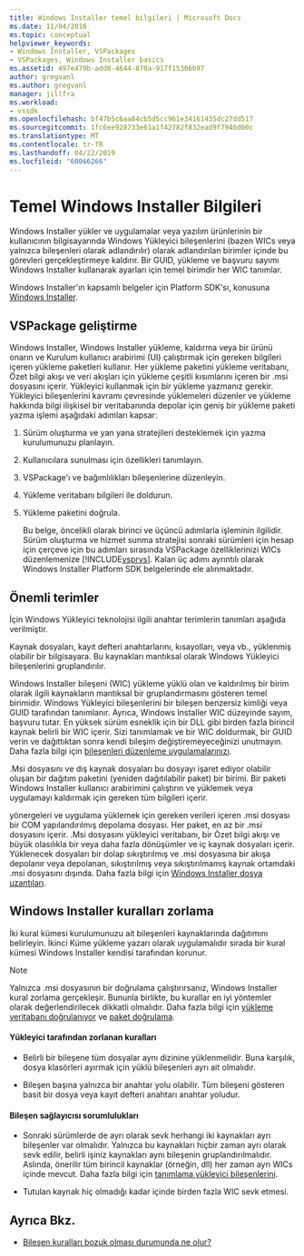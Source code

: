 ```yaml
---
title: Windows Installer temel bilgileri | Microsoft Docs
ms.date: 11/04/2016
ms.topic: conceptual
helpviewer_keywords:
- Windows Installer, VSPackages
- VSPackages, Windows Installer basics
ms.assetid: 497e479b-add8-4644-870a-917f15306b97
author: gregvanl
ms.author: gregvanl
manager: jillfra
ms.workload:
- vssdk
ms.openlocfilehash: bf47b5c6aa84cb5d5cc961e34161435dc27dd517
ms.sourcegitcommit: 1fc6ee928733e61a1f42782f832ead9f7946d00c
ms.translationtype: MT
ms.contentlocale: tr-TR
ms.lasthandoff: 04/22/2019
ms.locfileid: "60066266"
---
```

# <a name="windows-installer-basics"></a>Temel Windows Installer Bilgileri
Windows Installer yükler ve uygulamalar veya yazılım ürünlerinin bir kullanıcının bilgisayarında Windows Yükleyici bileşenlerini (bazen WICs veya yalnızca bileşenleri olarak adlandırılır) olarak adlandırılan birimler içinde bu görevleri gerçekleştirmeye kaldırır. Bir GUID, yükleme ve başvuru sayımı Windows Installer kullanarak ayarları için temel birimdir her WIC tanımlar.

 Windows Installer'ın kapsamlı belgeler için Platform SDK'sı, konusuna [Windows Installer](/previous-versions/2kt85ked(v=vs.120)).

## <a name="authoring-a-vspackage"></a>VSPackage geliştirme
 Windows Installer, Windows Installer yükleme, kaldırma veya bir ürünü onarın ve Kurulum kullanıcı arabirimi (UI) çalıştırmak için gereken bilgileri içeren yükleme paketleri kullanır. Her yükleme paketini yükleme veritabanı, Özet bilgi akışı ve veri akışları için yükleme çeşitli kısımlarını içeren bir .msi dosyasını içerir. Yükleyici kullanmak için bir yükleme yazmanız gerekir. Yükleyici bileşenlerini kavramı çevresinde yüklemeleri düzenler ve yükleme hakkında bilgi ilişkisel bir veritabanında depolar için geniş bir yükleme paketi yazma işlemi aşağıdaki adımları kapsar:

1. Sürüm oluşturma ve yan yana stratejileri desteklemek için yazma kurulumunuzu planlayın.

2. Kullanıcılara sunulması için özellikleri tanımlayın.

3. VSPackage'ı ve bağımlılıkları bileşenlerine düzenleyin.

4. Yükleme veritabanı bilgileri ile doldurun.

5. Yükleme paketini doğrula.

   Bu belge, öncelikli olarak birinci ve üçüncü adımlarla işleminin ilgilidir. Sürüm oluşturma ve hizmet sunma stratejisi sonraki sürümleri için hesap için çerçeve için bu adımları sırasında VSPackage özelliklerinizi WICs düzenlemenize [!INCLUDE[vsprvs](../../code-quality/includes/vsprvs_md.md)]. Kalan üç adımı ayrıntılı olarak Windows Installer Platform SDK belgelerinde ele alınmaktadır.

## <a name="key-terms"></a>Önemli terimler
 İçin Windows Yükleyici teknolojisi ilgili anahtar terimlerin tanımları aşağıda verilmiştir.

 Kaynak dosyaları, kayıt defteri anahtarlarını, kısayolları, veya vb., yüklenmiş olabilir bir bilgisayara. Bu kaynakları mantıksal olarak Windows Yükleyici bileşenlerini gruplandırılır.

 Windows Installer bileşeni (WIC) yükleme yüklü olan ve kaldırılmış bir birim olarak ilgili kaynakların mantıksal bir gruplandırmasını gösteren temel birimidir. Windows Yükleyici bileşenlerini bir bileşen benzersiz kimliği veya GUID tarafından tanımlanır. Ayrıca, Windows Installer WIC düzeyinde sayım, başvuru tutar. En yüksek sürüm esneklik için bir DLL gibi birden fazla birincil kaynak belirli bir WIC içerir. Sizi tanımlamak ve bir WIC doldurmak, bir GUID verin ve dağıttıktan sonra kendi bileşim değiştiremeyeceğinizi unutmayın. Daha fazla bilgi için [bileşenleri düzenleme uygulamalarınızı](/windows/desktop/Msi/organizing-applications-into-components).

 .Msi dosyasını ve dış kaynak dosyaları bu dosyayı işaret ediyor olabilir oluşan bir dağıtım paketini (yeniden dağıtılabilir paket) bir birimi. Bir paketi Windows Installer kullanıcı arabirimini çalıştırın ve yüklemek veya uygulamayı kaldırmak için gereken tüm bilgileri içerir.

 yönergeleri ve uygulama yüklemek için gereken verileri içeren .msi dosyası bir COM yapılandırılmış depolama dosyası. Her paket, en az bir .msi dosyasını içerir. .Msi dosyasını yükleyici veritabanı, bir Özet bilgi akışı ve büyük olasılıkla bir veya daha fazla dönüşümler ve iç kaynak dosyaları içerir. Yüklenecek dosyaları bir dolap sıkıştırılmış ve .msi dosyasına bir akışa depolanır veya depolanan, sıkıştırılmış veya sıkıştırılmamış kaynak ortamdaki .msi dosyasını dışında. Daha fazla bilgi için [Windows Installer dosya uzantıları](/windows/desktop/Msi/windows-installer-file-extensions).

## <a name="windows-installer-rules-enforcement"></a>Windows Installer kuralları zorlama
 İki kural kümesi kurulumunuzu ait bileşenleri kaynaklarında dağıtımını belirleyin. İkinci Küme yükleme yazarı olarak uygulamalıdır sırada bir kural kümesi Windows Installer kendisi tarafından korunur.

> [!NOTE]
>  Yalnızca .msi dosyasının bir doğrulama çalıştırırsanız, Windows Installer kural zorlama gerçekleşir. Bununla birlikte, bu kurallar en iyi yöntemler olarak değerlendirilecek dikkatli olmalıdır. Daha fazla bilgi için [yükleme veritabanı doğrulanıyor](/windows/desktop/Msi/validating-an-installation-database) ve [paket doğrulama](/windows/desktop/Msi/package-validation).

#### <a name="installer-enforced-rules"></a>Yükleyici tarafından zorlanan kuralları

- Belirli bir bileşene tüm dosyalar aynı dizinine yüklenmelidir. Buna karşılık, dosya klasörleri ayırmak için yüklü bileşenleri ayrı ait olmalıdır.

- Bileşen başına yalnızca bir anahtar yolu olabilir. Tüm bileşeni gösteren basit bir dosya veya kayıt defteri anahtarı anahtar yoludur.

#### <a name="component-provider-responsibilities"></a>Bileşen sağlayıcısı sorumlulukları

- Sonraki sürümlerde de ayrı olarak sevk herhangi iki kaynakları ayrı bileşenler var olmalıdır. Yalnızca bu kaynakları hiçbir zaman ayrı olarak sevk edilir, belirli işiniz kaynakları aynı bileşenin gruplandırılmalıdır. Aslında, önerilir tüm birincil kaynaklar (örneğin, dll) her zaman ayrı WICs içinde mevcut. Daha fazla bilgi için [tanımlama yükleyici bileşenlerini](/windows/desktop/Msi/defining-installer-components).

- Tutulan kaynak hiç olmadığı kadar içinde birden fazla WIC sevk etmesi.

## <a name="see-also"></a>Ayrıca Bkz.
- [Bileşen kuralları bozuk olması durumunda ne olur?](/windows/desktop/Msi/what-happens-if-the-component-rules-are-broken)